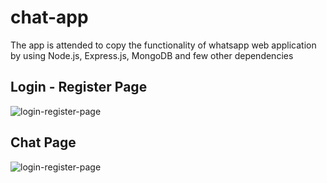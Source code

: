 # chat-app

The app is attended to copy the functionality of whatsapp web application by using Node.js, Express.js, MongoDB and few other dependencies

## Login - Register Page

![login-register-page](https://drive.google.com/uc?export=view&id=1t-_SOy0rFor4QH8GOlH8ZZWEv0ERBvoC)

## Chat Page

![login-register-page](https://drive.google.com/uc?export=view&id=1gi3qSyVIy4FmJcTxwMEbtsrPR_rznHca)
